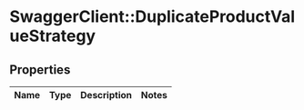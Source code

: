 # SwaggerClient::DuplicateProductValueStrategy

## Properties
Name | Type | Description | Notes
------------ | ------------- | ------------- | -------------


